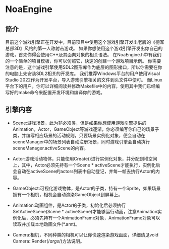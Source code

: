 # NoaEngine
## 简介
目前这个游戏引擎正在开发中，目前项目中使用这个游戏引擎开发出老牌的《德军总部3D》风格的第一人称射击游戏。
如果你想使用这个游戏引擎开发出你自己的游戏，首先你得会使用C++及其面向对象的相关语法。
在NoaEngine.h中有我们的一个简单的项目模板，你可以仿照它，快速的创建一个游戏项目示例。
你需要注意的是，这个游戏引擎使用SDL2图形库作为底层的图形接口，所以你需要在你的电脑上先安装SDL2相关的开发库。
我们推荐Windows平台的用户使用Visual Studio 2022作为开发平台，导入游戏引擎相关的文件到头文件中便可。
而Linux平台下的用户，你可以详细阅读并修改Makefile中的内容，使用其中我们已经编写好的make命令来配置开发环境和编译你的游戏。

## 引擎内容

* Scene:游戏场景，此为非必须类，但是如果你想使用游戏引擎提供的Animation，Actor，GameObject等游戏逐渐，你必须编写你自己的场景子类，并编写相应场景的活动规则，只要场景实例化对象，便会自动在sceneManager中的场景列表自动注册场景，同时游戏引擎会自动执行sceneManager.activeScene的内容。

* Actor:游戏活动物体，只能使用Create()进行实例化对象，并分配到堆空间上，其中，Actor必须先持有一个Scene * activeScene才能执行，实例化后会自动在activeScene的actors列表中自动登记，并每一帧去执行Actor的内容。

* GameObject:可视化游戏物体，是Actor的子类，持有一个Sprite，如果场景拥有一个相机，相机会自动渲染GameObject到屏幕上。

* Animation:动画组件，是Actor的子类，初始化后必须执行SetActiveScene(Scene * activeScene)才能够运行动画，注意Animation实例化后，必须先持有一个AnimationFrame对象，AnimationFrame对象可以读取并加载本地动画文件(*.amt)。

* Camera:相机，不同种类的相机可以让你快速渲染游戏画面，详细请见void Camera::Render(/*args*/)方法说明。
